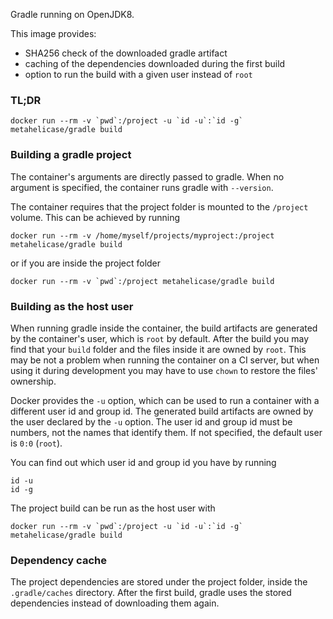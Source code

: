 Gradle running on OpenJDK8.

This image provides:
  * SHA256 check of the downloaded gradle artifact
  * caching of the dependencies downloaded during the first build
  * option to run the build with a given user instead of `root`

### TL;DR

```
docker run --rm -v `pwd`:/project -u `id -u`:`id -g` metahelicase/gradle build
```

### Building a gradle project

The container's arguments are directly passed to gradle.
When no argument is specified, the container runs gradle with `--version`.

The container requires that the project folder is mounted to the `/project` volume.
This can be achieved by running

```
docker run --rm -v /home/myself/projects/myproject:/project metahelicase/gradle build
```

or if you are inside the project folder

```
docker run --rm -v `pwd`:/project metahelicase/gradle build
```

### Building as the host user

When running gradle inside the container, the build artifacts are generated by the container's user, which is `root` by default.
After the build you may find that your `build` folder and the files inside it are owned by `root`.
This may be not a problem when running the container on a CI server, but when using it during development you may have to use `chown` to restore the files' ownership.

Docker provides the `-u` option, which can be used to run a container with a different user id and group id.
The generated build artifacts are owned by the user declared by the `-u` option.
The user id and group id must be numbers, not the names that identify them.
If not specified, the default user is `0:0` (`root`).

You can find out which user id and group id you have by running

```
id -u
id -g
```

The project build can be run as the host user with

```
docker run --rm -v `pwd`:/project -u `id -u`:`id -g` metahelicase/gradle build
```

### Dependency cache

The project dependencies are stored under the project folder, inside the `.gradle/caches` directory.
After the first build, gradle uses the stored dependencies instead of downloading them again.
